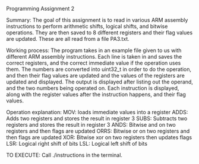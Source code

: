 Programming Assignment 2

Summary:
The goal of this assignment is to read in various ARM assembly instructions to perform arithmetic shifts, logical shifts, and bitwise operations. They are then saved to 8 different registers and their flag values are updated. These are all read from a file PA3.txt.

Working process:
The program takes in an example file given to us with different ARM assembly instructions. Each line is taken in and saves the correct registers, and the correct immediate value if the operation uses them. The numbers are converted into uint32_t in order to do the operation, and then their flag values are updated and the values of the registers are updated and displayed. The output is displayed after listing out the operand, and the two numbers being operated on. Each instruction is displayed, along with the register values after the instruction happens, and their flag values. 

Operation explanation:
MOV: loads immediate values into a register
ADDS: Adds two registers and stores the result in register 3
SUBS: Subtracts two registers and stores the result in register 3
ANDS: Bitwise and on two registers and then flags are updated
ORRS: Bitwise or on two registers and then flags are updated
XOR: Bitwise xor on two registers then updates flags
LSR: Logical right shift of bits
LSL: Logical left shift of bits 

TO EXECUTE: Call ./instructions in the terminal.
